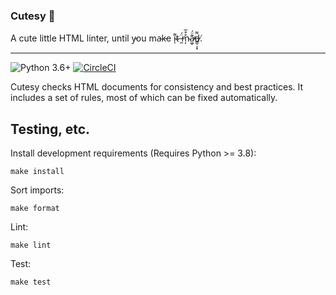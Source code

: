 ### Cutesy 🥰

A cute little HTML linter, until y̵ou ma̴k̵e i̴͌ͅt̴ ̶̰̈́m̴͔̊͒̅a̷͖̠͊̈́̕d̶͇̠͕͙͌.̸

---

![Python 3.6+](https://img.shields.io/badge/python-3.6%2B-blue) [![CircleCI](https://circleci.com/gh/BringFido/lint-html/tree/main.svg?style=svg)](https://circleci.com/gh/BringFido/lint-html/tree/main)

Cutesy checks HTML documents for consistency and best practices. It includes a set of rules, most of which can be fixed automatically.


## Testing, etc.

Install development requirements (Requires Python >= 3.8):

    make install

Sort imports:

    make format

Lint:

    make lint

Test:

    make test
